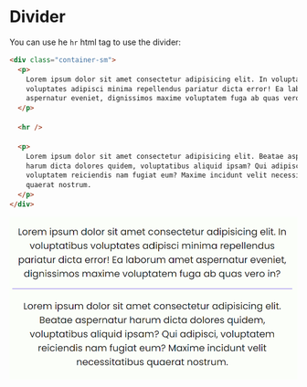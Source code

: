 # Divider

You can use he `hr` html tag to use the divider:

```html
<div class="container-sm">
  <p>
    Lorem ipsum dolor sit amet consectetur adipisicing elit. In voluptatibus
    voluptates adipisci minima repellendus pariatur dicta error! Ea laborum amet
    aspernatur eveniet, dignissimos maxime voluptatem fuga ab quas vero in?
  </p>

  <hr />

  <p>
    Lorem ipsum dolor sit amet consectetur adipisicing elit. Beatae aspernatur
    harum dicta dolores quidem, voluptatibus aliquid ipsam? Qui adipisci,
    voluptatem reiciendis nam fugiat eum? Maxime incidunt velit necessitatibus
    quaerat nostrum.
  </p>
</div>
```

![Divider](../assets/components/divider.png)
